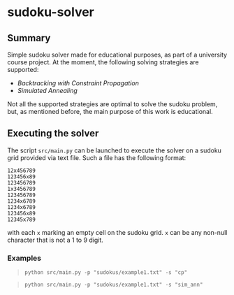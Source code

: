 # sudoku-solver

## Summary

Simple sudoku solver made for educational purposes, as part of a university course project.
At the moment, the following solving strategies are supported:

- _Backtracking with Constraint Propagation_
- _Simulated Annealing_

Not all the supported strategies are optimal to solve the sudoku problem, but, as mentioned before, 
the main purpose of this work is educational.

## Executing the solver

The script `src/main.py` can be launched to execute the solver on a sudoku grid provided via text file.
Such a file has the following format:

```
12x456789
123456x89
123456789
1x3456789
123456789
1234x6789
1234x6789
123456x89
12345x789
```

with each `x` marking an empty cell on the sudoku grid. `x` can be any non-null character that is not a 1 to 9 digit.

### Examples

> `python src/main.py -p "sudokus/example1.txt" -s "cp"`

> `python src/main.py -p "sudokus/example1.txt" -s "sim_ann"`

